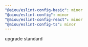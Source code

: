 ```yaml
---
"@aiou/eslint-config-basic": minor
"@aiou/eslint-config": minor
"@aiou/eslint-config-react": minor
"@aiou/eslint-config-ts": minor
---
```


upgrade standard

